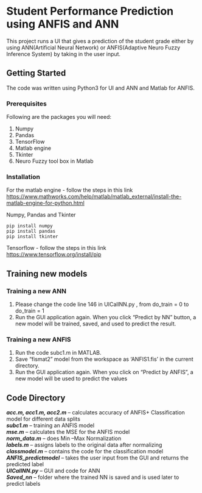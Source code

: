 # Student Performance Prediction using ANFIS and ANN

This project runs a UI that gives a prediction of the student grade either by using ANN(Artificial Neural Network) or ANFIS(Adaptive Neuro Fuzzy Inference System) by taking in the user input.

## Getting Started

The code was written using Python3 for UI and ANN and Matlab for ANFIS.

### Prerequisites

Following are the packages you will need:
1. Numpy
2. Pandas
3. TensorFlow
4. Matlab engine
5. Tkinter
6. Neuro Fuzzy tool box in Matlab

### Installation
For the matlab engine - follow the steps in this link</br>
https://www.mathworks.com/help/matlab/matlab_external/install-the-matlab-engine-for-python.html

Numpy, Pandas and Tkinter
```
pip install numpy 
pip install pandas
pip install tkinter
```
Tensorflow - follow the steps in this link</br>
https://www.tensorflow.org/install/pip

## Training new models
### Training a new ANN
  1.	Please change the code line 146 in UICallNN.py , from do_train = 0 to do_train = 1
  2.	Run the GUI application again.  When you click “Predict by NN” button, a new model will be trained, saved, and used to    predict the result.

### Training a new ANFIS
  1.	Run the code subc1.m in MATLAB.
  2.	Save “fismat2” model from the workspace as ‘ANFIS1.fis’ in the current directory.
  3.	Run the GUI application again. When you click on “Predict by ANFIS”, a new model will be used to predict the values
  
## Code Directory
***acc.m, acc1.m, acc2.m*** – calculates accuracy of ANFIS+ Classification model for different data splits</br>
***subc1.m*** – training an ANFIS model  </br>
***mse.m*** – calculates the MSE for the ANFIS model</br>
***norm_data.m*** – does Min –Max Normalization</br>
***labels.m*** – assigns labels to the original data after normalizing</br>
***classmodel.m*** – contains the code for the classification model </br>
***ANFIS_predictmodel*** – takes the user input from the GUI and returns the predicted label</br>
***UICallNN.py*** – GUI and code for ANN</br>
***Saved_nn*** – folder where the trained NN is saved and is used later to predict labels 





